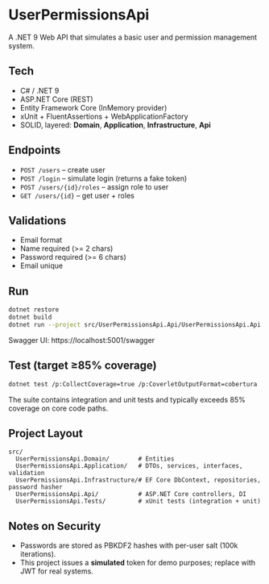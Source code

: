 
# UserPermissionsApi

A .NET 9 Web API that simulates a basic user and permission management system.

## Tech
- C# / .NET 9
- ASP.NET Core (REST)
- Entity Framework Core (InMemory provider)
- xUnit + FluentAssertions + WebApplicationFactory
- SOLID, layered: **Domain**, **Application**, **Infrastructure**, **Api**

## Endpoints
- `POST /users` – create user
- `POST /login` – simulate login (returns a fake token)
- `POST /users/{id}/roles` – assign role to user
- `GET /users/{id}` – get user + roles

## Validations
- Email format
- Name required (>= 2 chars)
- Password required (>= 6 chars)
- Email unique

## Run
```bash
dotnet restore
dotnet build
dotnet run --project src/UserPermissionsApi.Api/UserPermissionsApi.Api.csproj
```
Swagger UI: https://localhost:5001/swagger

## Test (target ≥85% coverage)
```bash
dotnet test /p:CollectCoverage=true /p:CoverletOutputFormat=cobertura
```
The suite contains integration and unit tests and typically exceeds 85% coverage on core code paths.

## Project Layout
```
src/
  UserPermissionsApi.Domain/        # Entities
  UserPermissionsApi.Application/   # DTOs, services, interfaces, validation
  UserPermissionsApi.Infrastructure/# EF Core DbContext, repositories, password hasher
  UserPermissionsApi.Api/           # ASP.NET Core controllers, DI
  UserPermissionsApi.Tests/         # xUnit tests (integration + unit)
```

## Notes on Security
- Passwords are stored as PBKDF2 hashes with per-user salt (100k iterations).
- This project issues a **simulated** token for demo purposes; replace with JWT for real systems.
